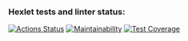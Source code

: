 ### Hexlet tests and linter status:
[![Actions Status](https://github.com/yauhen1996/python-project-lvl3/workflows/hexlet-check/badge.svg)](https://github.com/yauhen1996/python-project-lvl3/actions)
[![Maintainability](https://api.codeclimate.com/v1/badges/64bd72f8ce198803768c/maintainability)](https://codeclimate.com/github/yauhen1996/python-project-lvl3/maintainability)
[![Test Coverage](https://api.codeclimate.com/v1/badges/64bd72f8ce198803768c/test_coverage)](https://codeclimate.com/github/yauhen1996/python-project-lvl3/test_coverage)

